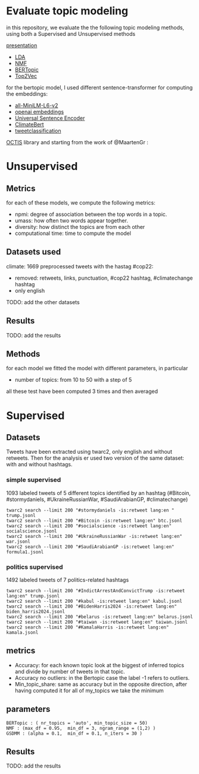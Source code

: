 # Evaluate topic modeling

in this repository, we evaluate the the following topic modeling methods, using both a Supervised and Unsupervised methods

[presentation](https://docs.google.com/presentation/d/1mujMJvgsh6InJW2cF6Mef4cKrJcSXA6lLysWpDhZ17Y/edit?usp=sharing)



- [LDA](https://www.jmlr.org/papers/volume3/blei03a/blei03a.pdf)
- [NMF](https://papers.nips.cc/paper/1861-algorithms-for-non-negative-matrix-factorization)
- [BERTopic](https://arxiv.org/abs/2203.05794)
- [Top2Vec](https://arxiv.org/abs/2008.09470)

for the bertopic model, I used different sentence-transformer for computing the embeddings:

- [all-MiniLM-L6-v2](https://huggingface.co/sentence-transformers/all-MiniLM-L6-v2)
- [openai embeddings](https://platform.openai.com/docs/guides/embeddings/what-are-embeddings)
- [Universal Sentence Encoder](https://tfhub.dev/google/universal-sentence-encoder/4)
- [ClimateBert](https://huggingface.co/climatebert/distilroberta-base-climate-f)
- [tweetclassification](https://huggingface.co/louisbetsch/tweetclassification-bf-model)


[OCTIS](https://github.com/MIND-Lab/OCTIS) library and starting from the work of @MaartenGr :

# Unsupervised 

## Metrics 
for each of these models, we compute the following metrics:
- npmi: degree of association between the top words in a topic.
- umass:  how often two words appear together.
- diversity: how distinct the topics are from each other
- computational time: time to compute the model


## Datasets used

climate: 1669 preprocessed tweets with the hastag #cop22:
- removed: retweets, links, punctuation, #cop22 hashtag, #climatechange hashtag
- only english 

TODO: add the other datasets

## Results
TODO: add the results

## Methods 
for each model we fitted the model with different parameters, in particular
- number of topics: from 10 to 50 with a step of 5 

all these test have been computed 3 times and then averaged


# Supervised 

## Datasets

Tweets have been extracted using twarc2, only english and without retweets. Then for the analysis er used two version of the same dataset: with and without hashtags.

### simple supervised 
1093 labeled tweets of 5 different topics identified by an hashtag (#Bitcoin, #stormydaniels, #UkraineRussianWar, #SaudiArabianGP, #climatechange)
```
twarc2 search --limit 200 "#stormydaniels -is:retweet lang:en " trump.jsonl
twarc2 search --limit 200 "#Bitcoin -is:retweet lang:en" btc.jsonl  
twarc2 search --limit 200 "#socialscience -is:retweet lang:en" socialscience.jsonl
twarc2 search --limit 200 "#UkraineRussianWar -is:retweet lang:en" war.jsonl
twarc2 search --limit 200 "#SaudiArabianGP -is:retweet lang:en" formula1.jsonl 
```

### politics supervised
1492 labeled tweets of 7 politics-related hashtags

```
twarc2 search --limit 200 "#IndictArrestAndConvictTrump -is:retweet lang:en" trump.jsonl    
twarc2 search --limit 200 "#kabul -is:retweet lang:en" kabul.jsonl   
twarc2 search --limit 200 "#BidenHarris2024 -is:retweet lang:en" biden_harris2024.jsonl  
twarc2 search --limit 200 "#belarus -is:retweet lang:en" belarus.jsonl   
twarc2 search --limit 200 "#taiwan -is:retweet lang:en" taiwan.jsonl     
twarc2 search --limit 200 "#KamalaHarris -is:retweet lang:en" kamala.jsonl   
```

## metrics 
- Accuracy: for each known topic look at the biggest of inferred topics and divide by number of tweets in that topic.
- Accuracy no outliers: in the Bertopic case the label -1 refers to outliers.
- Min_topic_share: same as accuracy but in the opposite direction, after having computed it for all of my_topics we take the minimum

## parameters
```
BERTopic : ( nr_topics = 'auto', min_topic_size = 50)
NMF : (max_df = 0.95,  min_df = 3, ngram_range = (1,2) )
GSDMM : (alpha = 0.1,  min_df = 0.1, n_iters = 30 )
````

## Results

TODO: add the results